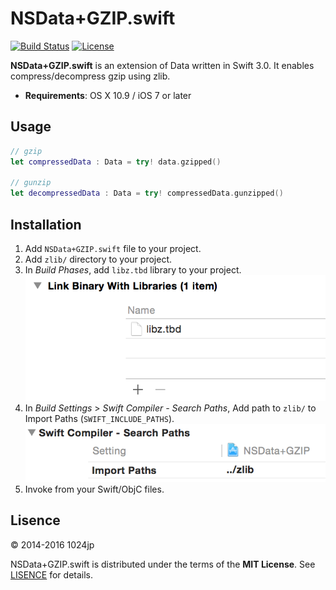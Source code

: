 
NSData+GZIP.swift
========================

[![Build Status](http://img.shields.io/travis/1024jp/NSData-GZIP/master.svg?style=flat)](https://travis-ci.org/1024jp/NSData-GZIP)
[![License](https://img.shields.io/github/license/1024jp/NSData-GZIP.svg)](https://github.com/1024jp/NSData-GZIP/blob/develop/LICENSE)

__NSData+GZIP.swift__ is an extension of Data written in Swift 3.0. It enables compress/decompress gzip using zlib.

- __Requirements__: OS X 10.9 / iOS 7 or later


## Usage

```swift
// gzip
let compressedData : Data = try! data.gzipped()

// gunzip
let decompressedData : Data = try! compressedData.gunzipped()
```


## Installation

1. Add `NSData+GZIP.swift` file to your project.
2. Add `zlib/` directory to your project.
3. In *Build Phases*, add `libz.tbd` library to your project.
    ![screenshot](Documentation/binary_link@2x.png)
4. In *Build Settings* > *Swift Compiler - Search Paths*, Add path to `zlib/` to Import Paths (`SWIFT_INCLUDE_PATHS`).
    ![screenshot](Documentation/search_paths@2x.png)
4. Invoke from your Swift/ObjC files.


## Lisence

© 2014-2016 1024jp

NSData+GZIP.swift is distributed under the terms of the __MIT License__. See [LISENCE](LISENCE) for details.